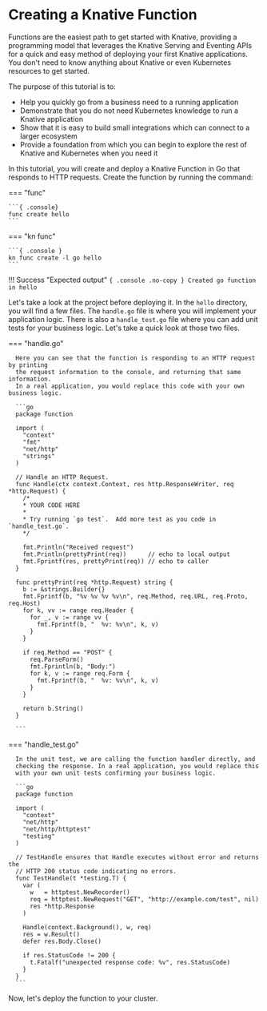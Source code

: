 # Creating a Knative Function

Functions are the easiest path to get started with
Knative, providing a programming model that leverages the Knative
Serving and Eventing APIs for a quick and easy method of deploying your
first Knative applications. You don't need to know anything
about Knative or even Kubernetes resources to get started.

The purpose of this tutorial is to:

- Help you quickly go from a business need to a running application
- Demonstrate that you do not need Kubernetes knowledge to run a Knative application
- Show that it is easy to build small integrations which can connect to a larger ecosystem
- Provide a foundation from which you can begin to explore the rest of Knative and Kubernetes when you need it

In this tutorial, you will create and deploy a Knative Function in Go that
responds to HTTP requests. Create the function by running the command:

=== "func"

    ```{ .console}
    func create hello
    ```

=== "kn func"

    ```{ .console }
    kn func create -l go hello
    ```

!!! Success "Expected output"
    ```{ .console .no-copy }
    Created go function in hello
    ```

Let's take a look at the project before deploying it.
In the `hello` directory, you will find a few files.
The `handle.go` file is where you will implement your
application logic. There is also a `handle_test.go` file
where you can add unit tests for your business logic. Let's
take a quick look at those two files.

=== "handle.go"

      Here you can see that the function is responding to an HTTP request by printing
      the request information to the console, and returning that same information.
      In a real application, you would replace this code with your own business logic.

      ```go
      package function

      import (
        "context"
        "fmt"
        "net/http"
        "strings"
      )

      // Handle an HTTP Request.
      func Handle(ctx context.Context, res http.ResponseWriter, req *http.Request) {
        /*
        * YOUR CODE HERE
        *
        * Try running `go test`.  Add more test as you code in `handle_test.go`.
        */

        fmt.Println("Received request")
        fmt.Println(prettyPrint(req))      // echo to local output
        fmt.Fprintf(res, prettyPrint(req)) // echo to caller
      }

      func prettyPrint(req *http.Request) string {
        b := &strings.Builder{}
        fmt.Fprintf(b, "%v %v %v %v\n", req.Method, req.URL, req.Proto, req.Host)
        for k, vv := range req.Header {
          for _, v := range vv {
            fmt.Fprintf(b, "  %v: %v\n", k, v)
          }
        }

        if req.Method == "POST" {
          req.ParseForm()
          fmt.Fprintln(b, "Body:")
          for k, v := range req.Form {
            fmt.Fprintf(b, "  %v: %v\n", k, v)
          }
        }

        return b.String()
      }

      ```

=== "handle_test.go"

      In the unit test, we are calling the function handler directly, and
      checking the response. In a real application, you would replace this
      with your own unit tests confirming your business logic.

      ```go
      package function

      import (
        "context"
        "net/http"
        "net/http/httptest"
        "testing"
      )

      // TestHandle ensures that Handle executes without error and returns the
      // HTTP 200 status code indicating no errors.
      func TestHandle(t *testing.T) {
        var (
          w   = httptest.NewRecorder()
          req = httptest.NewRequest("GET", "http://example.com/test", nil)
          res *http.Response
        )

        Handle(context.Background(), w, req)
        res = w.Result()
        defer res.Body.Close()

        if res.StatusCode != 200 {
          t.Fatalf("unexpected response code: %v", res.StatusCode)
        }
      }
      ```

Now, let's deploy the function to your cluster.
